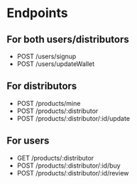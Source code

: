 # Endpoints

## For both users/distributors

- POST /users/signup
- POST /users/updateWallet

## For distributors

- POST /products/mine
- POST /products/:distributor
- POST /products/:distributor/:id/update

## For users

- GET /products/:distributor
- POST /products/:distributor/:id/buy
- POST /products/:distributor/:id/review

